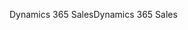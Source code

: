 <span data-ttu-id="e77ac-101">Dynamics 365 Sales</span><span class="sxs-lookup"><span data-stu-id="e77ac-101">Dynamics 365 Sales</span></span>
